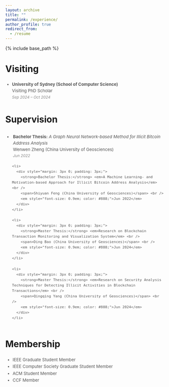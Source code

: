 ```yaml
---
layout: archive
title: ""
permalink: /experience/
author_profile: true
redirect_from:
  - /resume
---
```


{% include base_path %}

# Visiting

<div style="margin: 3px 0; padding: 3px;">
  <ul style="margin: 0; padding-left: 18px; font-size: 0.95em; color: #555; line-height: 1.5;">
    <li>
      <strong>University of Sydney (School of Computer Science)</strong> <br />
      <span>Visiting PhD Scholar</span> <br />
      <em style="font-size: 0.9em; color: #888;">Sep 2024 – Oct 2024</em>
    </li>
  </ul>
</div>

# Supervision

<div style="margin: 3px 0; padding: 3px;">
  <ul style="margin: 0; padding-left: 18px; font-size: 0.95em; color: #555; line-height: 1.5;">
    <li>
      <div style="margin: 3px 0; padding: 3px;">
        <strong>Bachelor Thesis:</strong> <em>A Graph Neural Network-based Method for Illicit Bitcoin Address Analysis</em> <br />
        <span>Wenwen Zheng (China University of Geosciences)</span> <br />
        <em style="font-size: 0.9em; color: #888;">Jun 2022</em>
      </div>
    </li>

    <li>
      <div style="margin: 3px 0; padding: 3px;">
        <strong>Bachelor Thesis:</strong> <em>A Machine Learning- and Motivation-based Approach for Illicit Bitcoin Address Analysis</em> <br />
        <span>Shiyuan Feng (China University of Geosciences)</span> <br />
        <em style="font-size: 0.9em; color: #888;">Jun 2022</em>
      </div>
    </li>

    <li>
      <div style="margin: 3px 0; padding: 3px;">
        <strong>Master Thesis:</strong> <em>Research on Blockchain Transaction Monitoring and Visualization System</em> <br />
        <span>Ding Bao (China University of Geosciences)</span> <br />
        <em style="font-size: 0.9em; color: #888;">Jun 2024</em>
      </div>
    </li>

    <li>
      <div style="margin: 3px 0; padding: 3px;">
        <strong>Master Thesis:</strong> <em>Research on Security Analysis Techniques for Detecting Illicit Activities in Blockchain Transactions</em> <br />
        <span>Qingqing Yang (China University of Geosciences)</span> <br />
        <em style="font-size: 0.9em; color: #888;">Jun 2024</em>
      </div>
    </li>
  </ul>
</div>

# Membership

<div style="margin: 3px 0; padding: 3px;">
  <ul style="margin: 0; padding-left: 20px; font-size: 0.95em; color: #555; line-height: 1.6;">
    <li>IEEE Graduate Student Member</li>
    <li>IEEE Computer Society Graduate Student Member</li>
    <li>ACM Student Member</li>
    <li>CCF Member</li>
  </ul>
</div>


<!--# Visiting

* Visiting PhD Scholar, University of Sydney (School of Computer Science), Sep 2024 – Oct 2024

# Supervision

* *Wenwen Zheng*, **Bachelor Thesis**: "A Graph Neural Network-based Method for Illicit Bitcoin Address Analysis", China University of Geosciences, Wuhan, China, Jun. 2022
* *Shiyuan Feng*, **Bachelor Thesis**: "A Machine Learning- and Motivation-based Approach for Illicit Bitcoin Address Analysis", China University of Geosciences, Wuhan, China, Jun. 2022
* *Ding Bao*, **Master Thesis**: "Research on Blockchain Transaction Monitoring and Visualization System", China University of Geosciences, Wuhan, China, Jun. 2024
* *Qingqing Yang*, **Master Thesis**: "Research on Security Analysis Techniques for Detecting Illicit Activities in Blockchain Transactions", China University of Geosciences, Wuhan, China, Jun. 2024 -->
 


<!-- # Intership -->


  
